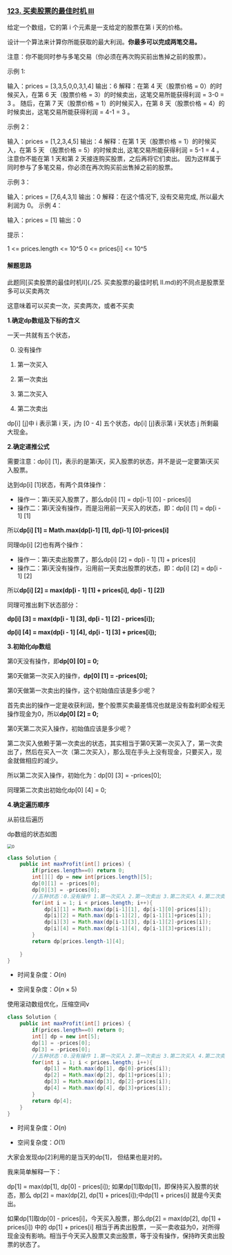### [123. 买卖股票的最佳时机 III](https://leetcode.cn/problems/best-time-to-buy-and-sell-stock-iii/)

给定一个数组，它的第 i 个元素是一支给定的股票在第 i 天的价格。

设计一个算法来计算你所能获取的最大利润。**你最多可以完成两笔交易。**

注意：你不能同时参与多笔交易（你必须在再次购买前出售掉之前的股票）。 

示例 1:

输入：prices = [3,3,5,0,0,3,1,4]
输出：6
解释：在第 4 天（股票价格 = 0）的时候买入，在第 6 天（股票价格 = 3）的时候卖出，这笔交易所能获得利润 = 3-0 = 3 。
随后，在第 7 天（股票价格 = 1）的时候买入，在第 8 天（股票价格 = 4）的时候卖出，这笔交易所能获得利润 = 4-1 = 3 。

示例 2：

输入：prices = [1,2,3,4,5]
输出：4
解释：在第 1 天（股票价格 = 1）的时候买入，在第 5 天 （股票价格 = 5）的时候卖出, 这笔交易所能获得利润 = 5-1 = 4 。   
注意你不能在第 1 天和第 2 天接连购买股票，之后再将它们卖出。
因为这样属于同时参与了多笔交易，你必须在再次购买前出售掉之前的股票。

示例 3：

输入：prices = [7,6,4,3,1] 
输出：0 
解释：在这个情况下, 没有交易完成, 所以最大利润为 0。
示例 4：

输入：prices = [1]
输出：0


提示：

1 <= prices.length <= 10^5
0 <= prices[i] <= 10^5

#### 解题思路

此题同[买卖股票的最佳时机Ⅱ](./25. 买卖股票的最佳时机 II.md)的不同点是股票至多可以买卖两次

这意味着可以买卖一次，买卖两次，或者不买卖

**1.确定dp数组及下标的含义**

一天一共就有五个状态，

0. 没有操作

2. 第一次买入
3. 第一次卖出
4. 第二次买入
5. 第二次卖出

dp[i] [j]中 i 表示第 i 天，j为 [0 - 4] 五个状态，dp[i] [j]表示第 i 天状态 j 所剩最大现金。



**2.确定递推公式**

需要注意：dp[i] [1]，表示的是第i天，买入股票的状态，并不是说一定要第i天买入股票。

达到dp[i] [1]状态，有两个具体操作：

- 操作一：第i天买入股票了，那么dp[i] [1] = dp[i-1] [0] - prices[i]
- 操作二：第i天没有操作，而是沿用前一天买入的状态，即：dp[i] [1] = dp[i - 1] [1]

 所以**dp[i] [1] = Math.max(dp[i-1] [1], dp[i-1] [0]-prices[i]**

同理dp[i] [2]也有两个操作：

- 操作一：第i天卖出股票了，那么dp[i] [2] = dp[i - 1] [1] + prices[i]
- 操作二：第i天没有操作，沿用前一天卖出股票的状态，即：dp[i] [2] = dp[i - 1] [2]

所以**dp[i] [2] = max(dp[i - 1] [1] + prices[i], dp[i - 1] [2])**

同理可推出剩下状态部分：

**dp[i] [3] = max(dp[i - 1] [3], dp[i - 1] [2] - prices[i]);**

**dp[i] [4] = max(dp[i - 1] [4], dp[i - 1] [3] + prices[i]);**



**3.初始化dp数组**

第0天没有操作，即**dp[0] [0] = 0;**

第0天做第一次买入的操作，**dp[0] [1] = -prices[0];**

第0天做第一次卖出的操作，这个初始值应该是多少呢？

首先卖出的操作一定是收获利润，整个股票买卖最差情况也就是没有盈利即全程无操作现金为0，所以**dp[0] [2] = 0;**

第0天第二次买入操作，初始值应该是多少呢？

第二次买入依赖于第一次卖出的状态，其实相当于第0天第一次买入了，第一次卖出了，然后在买入一次（第二次买入），那么现在手头上没有现金，只要买入，现金就做相应的减少。

所以第二次买入操作，初始化为：dp[0] [3] = -prices[0];

同理第二次卖出初始化dp[0] [4] = 0;

**4.确定遍历顺序**

从前往后遍历



dp数组的状态如图

<img src="https://palepics.oss-cn-guangzhou.aliyuncs.com/img/202206081911772.png" alt=" 0" style="zoom:67%;" />



```java
class Solution {
    public int maxProfit(int[] prices) {
        if(prices.length==0) return 0;
        int[][] dp = new int[prices.length][5];
        dp[0][1] = -prices[0];
        dp[0][3] = -prices[0];
        //五种状态：0.没有操作 1.第一次买入 2.第一次卖出 3.第二次买入 4.第二次卖出
        for(int i = 1; i < prices.length; i++){
            dp[i][1] = Math.max(dp[i-1][1], dp[i-1][0]-prices[i]);
            dp[i][2] = Math.max(dp[i-1][2], dp[i-1][1]+prices[i]);
            dp[i][3] = Math.max(dp[i-1][3], dp[i-1][2]-prices[i]);
            dp[i][4] = Math.max(dp[i-1][4], dp[i-1][3]+prices[i]);
        }
        return dp[prices.length-1][4];
        
    }
}
```

- 时间复杂度：$O(n)$

- 空间复杂度：$O(n\times 5)$



使用滚动数组优化，压缩空间v

```java
class Solution {
    public int maxProfit(int[] prices) {
        if(prices.length==0) return 0;
        int[] dp = new int[5];
        dp[1] = -prices[0];
        dp[3] = -prices[0];
        //五种状态：0.没有操作 1.第一次买入 2.第一次卖出 3.第二次买入 4.第二次卖出
        for(int i = 1; i < prices.length; i++){
            dp[1] = Math.max(dp[1], dp[0]-prices[i]);
            dp[2] = Math.max(dp[2], dp[1]+prices[i]);
            dp[3] = Math.max(dp[3], dp[2]-prices[i]);
            dp[4] = Math.max(dp[4], dp[3]+prices[i]);
        }
        return dp[4]; 
    }
}
```

- 时间复杂度：$O(n)$

- 空间复杂度：$O(1)$

大家会发现dp[2]利用的是当天的dp[1]， 但结果也是对的。

我来简单解释一下：

dp[1] = max(dp[1], dp[0] - prices[i]);  如果dp[1]取dp[1]，即保持买入股票的状态，那么 dp[2] = max(dp[2], dp[1] + prices[i]);中dp[1] + prices[i] 就是今天卖出。

如果dp[1]取dp[0] - prices[i]，今天买入股票，那么dp[2] = max(dp[2], dp[1] + prices[i]) 中的 dp[1] + prices[i] 相当于再卖出股票，一买一卖收益为0，对所得现金没有影响。相当于今天买入股票又卖出股票，等于没有操作，保持昨天卖出股票的状态了。

